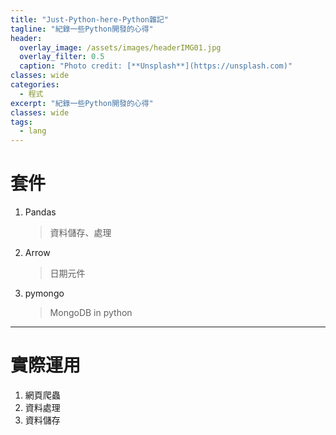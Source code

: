 ```yaml
---
title: "Just-Python-here-Python雜記"
tagline: "紀錄一些Python開發的心得"
header:
  overlay_image: /assets/images/headerIMG01.jpg
  overlay_filter: 0.5
  caption: "Photo credit: [**Unsplash**](https://unsplash.com)"
classes: wide
categories:
  - 程式
excerpt: "紀錄一些Python開發的心得"
classes: wide
tags:
  - lang
---
```


# 套件
1. Pandas
      > 資料儲存、處理
2. Arrow
      > 日期元件
3. pymongo
      > MongoDB in python
***
# 實際運用
  1. 網頁爬蟲
  2. 資料處理
  3. 資料儲存
<!--stackedit_data:
eyJoaXN0b3J5IjpbLTE5Mzk4MjkxNTBdfQ==
-->